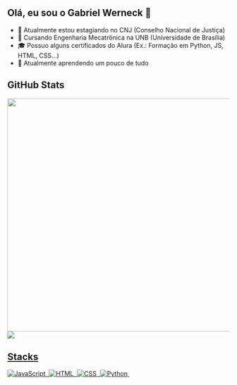 ## Olá, eu sou o Gabriel Werneck 👋


- 🔭 Atualmente estou estagiando no CNJ (Conselho Nacional de Justiça)
- 🏫 Cursando Engenharia Mecatrônica na UNB (Universidade de Brasília)
- 🎓 Possuo alguns certificados do Alura (Ex.: Formação em Python, JS, HTML, CSS...)
- 🌱 Atualmente aprendendo um pouco de tudo
<!--
- 👯 I’m looking to collaborate on ...
- 🤔 I’m looking for help with ...
-->

## GitHub Stats
<div>
  <a href="http://github.com/gswerneck">
  <img width="530em" src="https://github-readme-stats.vercel.app/api?username=gswerneck&theme=github_dark&show_icons=true">
  <img widtt="530em" src="https://github-readme-stats.vercel.app/api/top-langs/?username=gswerneck&layout=compact&theme=github_dark"
</div>

## Stacks

![JavaScript](https://img.shields.io/badge/-JavaScript-05122A?style=flat&logo=javascript)&nbsp;
![HTML](https://img.shields.io/badge/-HTML-05122A?style=flat&logo=HTML5)&nbsp;
![CSS](https://img.shields.io/badge/-CSS-05122A?style=flat&logo=CSS3&logoColor=1572B6)&nbsp;
![Python](https://img.shields.io/badge/-Python-05122A?style=flat&logo=python&logoColor=yellow)&nbsp;
